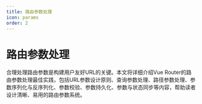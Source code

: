 ```yaml
---
title: 路由参数处理
icon: params
order: 2
---
```


# 路由参数处理

合理处理路由参数是构建用户友好URL的关键。本文将详细介绍Vue Router的路由参数处理最佳实践，包括URL参数设计原则、查询参数处理、路径参数处理、参数序列化与反序列化、参数校验、参数持久化、参数与状态同步等内容，帮助读者设计清晰、易用的路由参数系统。
